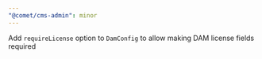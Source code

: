 ```yaml
---
"@comet/cms-admin": minor
---
```


Add `requireLicense` option to `DamConfig` to allow making DAM license fields required
